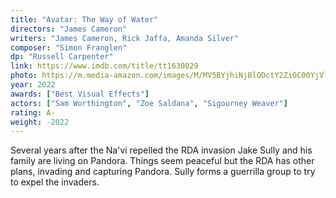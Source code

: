 ```yaml
---
title: "Avatar: The Way of Water"
directors: "James Cameron"
writers: "James Cameron, Rick Jaffa, Amanda Silver"
composer: "Simon Franglen"
dp: "Russell Carpenter"
link: https://www.imdb.com/title/tt1630029
photo: https://m.media-amazon.com/images/M/MV5BYjhiNjBlODctY2ZiOC00YjVlLWFlNzAtNTVhNzM1YjI1NzMxXkEyXkFqcGdeQXVyMjQxNTE1MDA@._V1_FMjpg_UX900_.jpg
year: 2022
awards: ["Best Visual Effects"]
actors: ["Sam Worthington", "Zoe Saldana", "Sigourney Weaver"]
rating: A-
weight: -2022
---
```


Several years after the Na'vi repelled the RDA invasion Jake Sully and his family are living on Pandora. Things seem peaceful but the RDA has other plans, invading and capturing Pandora. Sully forms a guerrilla group to try to expel the invaders.
